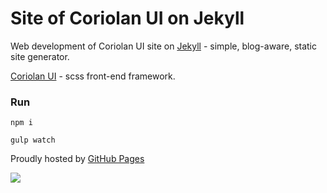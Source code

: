 # Site of Coriolan UI on Jekyll

Web development of Coriolan UI site on [Jekyll](https://jekyllrb.com) - simple, blog-aware, static site generator.

[Coriolan UI](https://github.com/coriolan-ui/coriolan-ui) - scss front-end framework.

### Run

`npm i`

`gulp watch`

Proudly hosted by [GitHub Pages](https://pages.github.com)

![](https://coriolan-ui.github.io/coriolan-ui-jekyll/assets/img/coriolan-ui-logo.svg)
